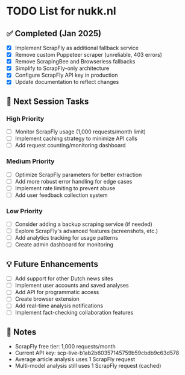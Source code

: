 # TODO List for nukk.nl

## ✅ Completed (Jan 2025)
- [x] Implement ScrapFly as additional fallback service
- [x] Remove custom Puppeteer scraper (unreliable, 403 errors)
- [x] Remove ScrapingBee and Browserless fallbacks
- [x] Simplify to ScrapFly-only architecture
- [x] Configure ScrapFly API key in production
- [x] Update documentation to reflect changes

## 🎯 Next Session Tasks

### High Priority
- [ ] Monitor ScrapFly usage (1,000 requests/month limit)
- [ ] Implement caching strategy to minimize API calls
- [ ] Add request counting/monitoring dashboard

### Medium Priority
- [ ] Optimize ScrapFly parameters for better extraction
- [ ] Add more robust error handling for edge cases
- [ ] Implement rate limiting to prevent abuse
- [ ] Add user feedback collection system

### Low Priority
- [ ] Consider adding a backup scraping service (if needed)
- [ ] Explore ScrapFly's advanced features (screenshots, etc.)
- [ ] Add analytics tracking for usage patterns
- [ ] Create admin dashboard for monitoring

## 💡 Future Enhancements
- [ ] Add support for other Dutch news sites
- [ ] Implement user accounts and saved analyses
- [ ] Add API for programmatic access
- [ ] Create browser extension
- [ ] Add real-time analysis notifications
- [ ] Implement fact-checking collaboration features

## 📝 Notes
- ScrapFly free tier: 1,000 requests/month
- Current API key: scp-live-b1ab2b60357145759b59cbdb9c63d578
- Average article analysis uses 1 ScrapFly request
- Multi-model analysis still uses 1 ScrapFly request (cached)